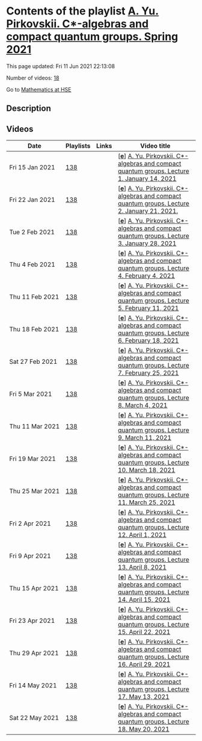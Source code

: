 # Contents of the playlist [A. Yu. Pirkovskii. C*-algebras and compact quantum groups. Spring 2021](https://www.youtube.com/playlist?list=PLq3E5oubNNoAZi6W7968tNkSnIGTt4hEn)

This page updated: Fri 11 Jun 2021 22:13:08

Number of videos: [18](#videos)

Go to [Mathematics at HSE](../README.md)

## Description



## Videos

|Date|Playlists|Links|Video title|
|---|---|---|---|
| Fri&nbsp;15&nbsp;Jan&nbsp;2021 | [138](../playlists/138 "A. Yu. Pirkovskii. C&#42;-algebras and compact quantum groups. Spring 2021") |  | [[**e**](https://studio.youtube.com/video/B_HtPQrKBaU/edit "Edit")] [A. Yu. Pirkovskii. C&#42;-algebras and compact quantum groups. Lecture 1. January 14, 2021](https://www.youtube.com/watch?v=B_HtPQrKBaU&list=PLq3E5oubNNoAZi6W7968tNkSnIGTt4hEn) |
| Fri&nbsp;22&nbsp;Jan&nbsp;2021 | [138](../playlists/138 "A. Yu. Pirkovskii. C&#42;-algebras and compact quantum groups. Spring 2021") |  | [[**e**](https://studio.youtube.com/video/mxzQ_byW0WA/edit "Edit")] [A. Yu. Pirkovskii. C&#42;-algebras and compact quantum groups. Lecture 2. January 21, 2021.](https://www.youtube.com/watch?v=mxzQ_byW0WA&list=PLq3E5oubNNoAZi6W7968tNkSnIGTt4hEn) |
| Tue&nbsp;2&nbsp;Feb&nbsp;2021 | [138](../playlists/138 "A. Yu. Pirkovskii. C&#42;-algebras and compact quantum groups. Spring 2021") |  | [[**e**](https://studio.youtube.com/video/1MzXqjxtpEE/edit "Edit")] [A. Yu. Pirkovskii. C&#42;-algebras and compact quantum groups. Lecture 3. January 28, 2021](https://www.youtube.com/watch?v=1MzXqjxtpEE&list=PLq3E5oubNNoAZi6W7968tNkSnIGTt4hEn) |
| Thu&nbsp;4&nbsp;Feb&nbsp;2021 | [138](../playlists/138 "A. Yu. Pirkovskii. C&#42;-algebras and compact quantum groups. Spring 2021") |  | [[**e**](https://studio.youtube.com/video/gxltfJZ1LnA/edit "Edit")] [A. Yu. Pirkovskii. C&#42;-algebras and compact quantum groups. Lecture 4. February 4, 2021](https://www.youtube.com/watch?v=gxltfJZ1LnA&list=PLq3E5oubNNoAZi6W7968tNkSnIGTt4hEn) |
| Thu&nbsp;11&nbsp;Feb&nbsp;2021 | [138](../playlists/138 "A. Yu. Pirkovskii. C&#42;-algebras and compact quantum groups. Spring 2021") |  | [[**e**](https://studio.youtube.com/video/okfaXmGaHr0/edit "Edit")] [A. Yu. Pirkovskii. C&#42;-algebras and compact quantum groups. Lecture 5. February 11, 2021](https://www.youtube.com/watch?v=okfaXmGaHr0&list=PLq3E5oubNNoAZi6W7968tNkSnIGTt4hEn) |
| Thu&nbsp;18&nbsp;Feb&nbsp;2021 | [138](../playlists/138 "A. Yu. Pirkovskii. C&#42;-algebras and compact quantum groups. Spring 2021") |  | [[**e**](https://studio.youtube.com/video/x23lNL8UswY/edit "Edit")] [A. Yu. Pirkovskii. C&#42;-algebras and compact quantum groups. Lecture 6. February 18, 2021](https://www.youtube.com/watch?v=x23lNL8UswY&list=PLq3E5oubNNoAZi6W7968tNkSnIGTt4hEn) |
| Sat&nbsp;27&nbsp;Feb&nbsp;2021 | [138](../playlists/138 "A. Yu. Pirkovskii. C&#42;-algebras and compact quantum groups. Spring 2021") |  | [[**e**](https://studio.youtube.com/video/CjmW5LRhqd4/edit "Edit")] [A. Yu. Pirkovskii. C&#42;-algebras and compact quantum groups. Lecture 7. February 25, 2021](https://www.youtube.com/watch?v=CjmW5LRhqd4&list=PLq3E5oubNNoAZi6W7968tNkSnIGTt4hEn) |
| Fri&nbsp;5&nbsp;Mar&nbsp;2021 | [138](../playlists/138 "A. Yu. Pirkovskii. C&#42;-algebras and compact quantum groups. Spring 2021") |  | [[**e**](https://studio.youtube.com/video/1sBcA9HvwLk/edit "Edit")] [A. Yu. Pirkovskii. C&#42;-algebras and compact quantum groups. Lecture 8. March 4, 2021](https://www.youtube.com/watch?v=1sBcA9HvwLk&list=PLq3E5oubNNoAZi6W7968tNkSnIGTt4hEn) |
| Thu&nbsp;11&nbsp;Mar&nbsp;2021 | [138](../playlists/138 "A. Yu. Pirkovskii. C&#42;-algebras and compact quantum groups. Spring 2021") |  | [[**e**](https://studio.youtube.com/video/2rD5sCacxK0/edit "Edit")] [A. Yu. Pirkovskii. C&#42;-algebras and compact quantum groups. Lecture 9. March 11, 2021](https://www.youtube.com/watch?v=2rD5sCacxK0&list=PLq3E5oubNNoAZi6W7968tNkSnIGTt4hEn) |
| Fri&nbsp;19&nbsp;Mar&nbsp;2021 | [138](../playlists/138 "A. Yu. Pirkovskii. C&#42;-algebras and compact quantum groups. Spring 2021") |  | [[**e**](https://studio.youtube.com/video/9oAYwc7TmSo/edit "Edit")] [A. Yu. Pirkovskii. C&#42;-algebras and compact quantum groups. Lecture 10. March 18, 2021](https://www.youtube.com/watch?v=9oAYwc7TmSo&list=PLq3E5oubNNoAZi6W7968tNkSnIGTt4hEn) |
| Thu&nbsp;25&nbsp;Mar&nbsp;2021 | [138](../playlists/138 "A. Yu. Pirkovskii. C&#42;-algebras and compact quantum groups. Spring 2021") |  | [[**e**](https://studio.youtube.com/video/DrGhy8dyQ3k/edit "Edit")] [A. Yu. Pirkovskii. C&#42;-algebras and compact quantum groups. Lecture 11. March 25, 2021](https://www.youtube.com/watch?v=DrGhy8dyQ3k&list=PLq3E5oubNNoAZi6W7968tNkSnIGTt4hEn) |
| Fri&nbsp;2&nbsp;Apr&nbsp;2021 | [138](../playlists/138 "A. Yu. Pirkovskii. C&#42;-algebras and compact quantum groups. Spring 2021") |  | [[**e**](https://studio.youtube.com/video/2MnZZoqlAu8/edit "Edit")] [A. Yu. Pirkovskii. C&#42;-algebras and compact quantum groups. Lecture 12. April 1, 2021](https://www.youtube.com/watch?v=2MnZZoqlAu8&list=PLq3E5oubNNoAZi6W7968tNkSnIGTt4hEn) |
| Fri&nbsp;9&nbsp;Apr&nbsp;2021 | [138](../playlists/138 "A. Yu. Pirkovskii. C&#42;-algebras and compact quantum groups. Spring 2021") |  | [[**e**](https://studio.youtube.com/video/_ARNR7iuPdo/edit "Edit")] [A. Yu. Pirkovskii. C&#42;-algebras and compact quantum groups. Lecture 13. April 8, 2021](https://www.youtube.com/watch?v=_ARNR7iuPdo&list=PLq3E5oubNNoAZi6W7968tNkSnIGTt4hEn) |
| Thu&nbsp;15&nbsp;Apr&nbsp;2021 | [138](../playlists/138 "A. Yu. Pirkovskii. C&#42;-algebras and compact quantum groups. Spring 2021") |  | [[**e**](https://studio.youtube.com/video/H_FEmMdgLro/edit "Edit")] [A. Yu. Pirkovskii. C&#42;-algebras and compact quantum groups. Lecture 14. April 15, 2021](https://www.youtube.com/watch?v=H_FEmMdgLro&list=PLq3E5oubNNoAZi6W7968tNkSnIGTt4hEn) |
| Fri&nbsp;23&nbsp;Apr&nbsp;2021 | [138](../playlists/138 "A. Yu. Pirkovskii. C&#42;-algebras and compact quantum groups. Spring 2021") |  | [[**e**](https://studio.youtube.com/video/XMDXr0xDdhI/edit "Edit")] [A. Yu. Pirkovskii. C&#42;-algebras and compact quantum groups. Lecture 15. April 22, 2021](https://www.youtube.com/watch?v=XMDXr0xDdhI&list=PLq3E5oubNNoAZi6W7968tNkSnIGTt4hEn) |
| Thu&nbsp;29&nbsp;Apr&nbsp;2021 | [138](../playlists/138 "A. Yu. Pirkovskii. C&#42;-algebras and compact quantum groups. Spring 2021") |  | [[**e**](https://studio.youtube.com/video/DTHjLFkqGVQ/edit "Edit")] [A. Yu. Pirkovskii. C&#42;-algebras and compact quantum groups. Lecture 16. April 29, 2021](https://www.youtube.com/watch?v=DTHjLFkqGVQ&list=PLq3E5oubNNoAZi6W7968tNkSnIGTt4hEn) |
| Fri&nbsp;14&nbsp;May&nbsp;2021 | [138](../playlists/138 "A. Yu. Pirkovskii. C&#42;-algebras and compact quantum groups. Spring 2021") |  | [[**e**](https://studio.youtube.com/video/Apg0c14zWwk/edit "Edit")] [A. Yu. Pirkovskii. C&#42;-algebras and compact quantum groups. Lecture 17. May 13, 2021](https://www.youtube.com/watch?v=Apg0c14zWwk&list=PLq3E5oubNNoAZi6W7968tNkSnIGTt4hEn) |
| Sat&nbsp;22&nbsp;May&nbsp;2021 | [138](../playlists/138 "A. Yu. Pirkovskii. C&#42;-algebras and compact quantum groups. Spring 2021") |  | [[**e**](https://studio.youtube.com/video/lRy4-nwftvU/edit "Edit")] [A. Yu. Pirkovskii. C&#42;-algebras and compact quantum groups. Lecture 18. May 20, 2021](https://www.youtube.com/watch?v=lRy4-nwftvU&list=PLq3E5oubNNoAZi6W7968tNkSnIGTt4hEn) |
